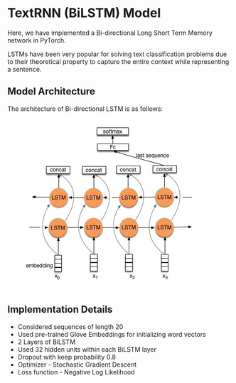 # TextRNN (BiLSTM) Model
Here, we have implemented a Bi-directional Long Short Term Memory network in PyTorch.

LSTMs have been very popular for solving text classification problems due to their theoretical property to capture the entire context while representing a sentence.

## Model Architecture
The architecture of Bi-directional LSTM is as follows:

![TextRNN Architecture](images/BiLSTM.JPG)

## Implementation Details
- Considered sequences of length 20
- Used pre-trained Glove Embeddings for initializing word vectors
- 2 Layers of BiLSTM
- Used 32 hidden units within each BiLSTM layer
- Dropout with keep probability 0.8
- Optimizer - Stochastic Gradient Descent
- Loss function - Negative Log Likelihood

